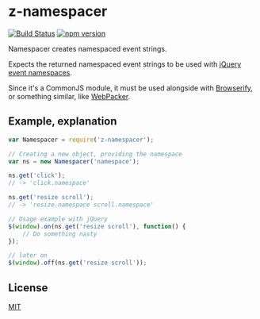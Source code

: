 # z-namespacer
[![Build Status](https://travis-ci.org/ZeeCoder/z-namespacer.svg?branch=master)](https://travis-ci.org/ZeeCoder/z-namespacer)
[![npm version](https://badge.fury.io/js/z-namespacer.svg)](http://badge.fury.io/js/z-namespacer)

Namespacer creates namespaced event strings.

Expects the returned namespaced event strings to be used with [jQuery event namespaces](https://api.jquery.com/event.namespace/).

Since it's a CommonJS module, it must be used alongside with [Browserify](http://browserify.org/), or
something similar, like [WebPacker](http://webpack.github.io/).

## Example, explanation

```js
var Namespacer = require('z-namespacer');

// Creating a new object, providing the namespace
var ns = new Namespacer('namespace');

ns.get('click');
// -> 'click.namespace'

ns.get('resize scroll');
// -> 'resize.namespace scroll.namespace'

// Usage example with jQuery
$(window).on(ns.get('resize scroll'), function() {
    // Do something nasty
});

// later on
$(window).off(ns.get('resize scroll'));

```

## License
[MIT](LICENSE)
